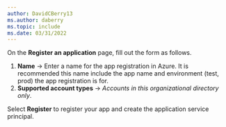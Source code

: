 ```yaml
---
author: DavidCBerry13
ms.author: daberry
ms.topic: include
ms.date: 03/31/2022
---
```

On the **Register an application** page, fill out the form as follows.

1. **Name** &rarr; Enter a name for the app registration in Azure.  It is recommended this name include the app name and environment (test, prod) the app registration is for.
1. **Supported account types** &rarr; *Accounts in this organizational directory only*.

Select **Register** to register your app and create the application service principal.